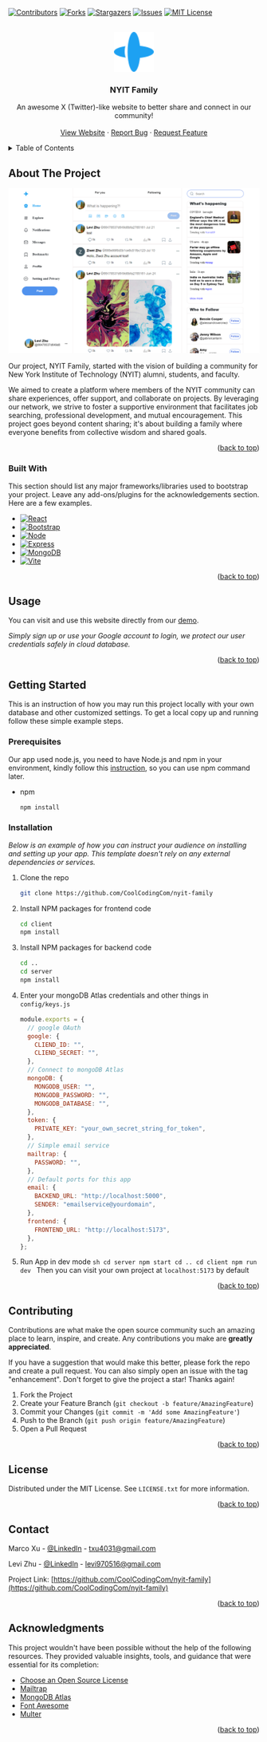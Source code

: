 <!-- PROJECT SHIELDS -->
<!--
*** I'm using markdown "reference style" links for readability.
*** Reference links are enclosed in brackets [ ] instead of parentheses ( ).
*** See the bottom of this document for the declaration of the reference variables
*** for contributors-url, forks-url, etc. This is an optional, concise syntax you may use.
*** https://www.markdownguide.org/basic-syntax/#reference-style-links
-->

<a id="readme-top"></a>

[![Contributors][contributors-shield]][contributors-url]
[![Forks][forks-shield]][forks-url]
[![Stargazers][stars-shield]][stars-url]
[![Issues][issues-shield]][issues-url]
[![MIT License][license-shield]][license-url]

<!-- PROJECT LOGO -->
<br />
<div align="center">
  <a href="https://github.com/CoolCodingCom/nyit-family">
    <img src="images/logo.svg" alt="Logo" width="80" height="80">
  </a>

  <h3 align="center">NYIT Family</h3>

  <p align="center">
    An awesome X (Twitter)-like website to better share and connect in our community!
    <br />
    <br />
    <a href="http://nyitfamily.site">View Website</a>
    ·
    <a href="https://github.com/CoolCodingCom/nyit-family/issues/new?labels=bug&template=bug-report---.md">Report Bug</a>
    ·
    <a href="https://github.com/CoolCodingCom/nyit-family/issues/new?labels=enhancement&template=feature-request---.md">Request Feature</a>
  </p>
</div>

<!-- TABLE OF CONTENTS -->
<details>
  <summary>Table of Contents</summary>
  <ol>
    <li>
      <a href="#about-the-project">About The Project</a>
      <ul>
        <li><a href="#built-with">Built With</a></li>
      </ul>
    </li>
    <li>
      <a href="#getting-started">Getting Started</a>
      <ul>
        <li><a href="#prerequisites">Prerequisites</a></li>
        <li><a href="#installation">Installation</a></li>
      </ul>
    </li>
    <li><a href="#usage">Usage</a></li>
    <li><a href="#contributing">Contributing</a></li>
    <li><a href="#license">License</a></li>
    <li><a href="#contact">Contact</a></li>
    <li><a href="#acknowledgments">Acknowledgments</a></li>
  </ol>
</details>

<!-- ABOUT THE PROJECT -->

## About The Project

[![Product Name Screen Shot][product-screenshot]](https://example.com)

Our project, NYIT Family, started with the vision of building a community for New York Institute of Technology (NYIT) alumni, students, and faculty.

We aimed to create a platform where members of the NYIT community can share experiences, offer support, and collaborate on projects. By leveraging our network, we strive to foster a supportive environment that facilitates job searching, professional development, and mutual encouragement. This project goes beyond content sharing; it's about building a family where everyone benefits from collective wisdom and shared goals.

<p align="right">(<a href="#readme-top">back to top</a>)</p>

### Built With

This section should list any major frameworks/libraries used to bootstrap your project. Leave any add-ons/plugins for the acknowledgements section. Here are a few examples.

- [![React][React.js]][React-url]
- [![Bootstrap][Bootstrap.com]][Bootstrap-url]
- [![Node][Node.com]][Node-url]
- [![Express][Express.com]][Express-url]
- [![MongoDB][MongoDB.com]][MongoDB-url]
- [![Vite][Vite.com]][Vite-url]

<p align="right">(<a href="#readme-top">back to top</a>)</p>

<!-- USAGE EXAMPLES -->

## Usage

You can visit and use this website directly from our <a href="http://nyitfamily.site">demo</a>.

_Simply sign up or use your Google account to login, we protect our user credentials safely in cloud database._

<p align="right">(<a href="#readme-top">back to top</a>)</p>

<!-- GETTING STARTED -->

## Getting Started

This is an instruction of how you may run this project locally with your own database and other customized settings.
To get a local copy up and running follow these simple example steps.

### Prerequisites

Our app used node.js, you need to have Node.js and npm in your environment, kindly follow this [instruction](https://docs.npmjs.com/downloading-and-installing-node-js-and-npm), so you can use npm command later.

- npm
  ```sh
  npm install
  ```

### Installation

_Below is an example of how you can instruct your audience on installing and setting up your app. This template doesn't rely on any external dependencies or services._

1. Clone the repo
   ```sh
   git clone https://github.com/CoolCodingCom/nyit-family
   ```
2. Install NPM packages for frontend code
   ```sh
   cd client
   npm install
   ```
3. Install NPM packages for backend code
   ```sh
   cd ..
   cd server
   npm install
   ```
4. Enter your mongoDB Atlas credentials and other things in `config/keys.js`
   ```js
   module.exports = {
     // google OAuth
     google: {
       CLIEND_ID: "",
       CLIEND_SECRET: "",
     },
     // Connect to mongoDB Atlas
     mongoDB: {
       MONGODB_USER: "",
       MONGODB_PASSWORD: "",
       MONGODB_DATABASE: "",
     },
     token: {
       PRIVATE_KEY: "your_own_secret_string_for_token",
     },
     // Simple email service
     mailtrap: {
       PASSWORD: "",
     },
     // Default ports for this app
     email: {
       BACKEND_URL: "http://localhost:5000",
       SENDER: "emailservice@yourdomain",
     },
     frontend: {
       FRONTEND_URL: "http://localhost:5173",
     },
   };
   ```
5. Run App in dev mode
`sh
    cd server
    npm start
    cd ..
    cd client
    npm run dev
    `
Then you can visit your own project at `localhost:5173` by default
<p align="right">(<a href="#readme-top">back to top</a>)</p>

<!-- CONTRIBUTING -->

## Contributing

Contributions are what make the open source community such an amazing place to learn, inspire, and create. Any contributions you make are **greatly appreciated**.

If you have a suggestion that would make this better, please fork the repo and create a pull request. You can also simply open an issue with the tag "enhancement".
Don't forget to give the project a star! Thanks again!

1. Fork the Project
2. Create your Feature Branch (`git checkout -b feature/AmazingFeature`)
3. Commit your Changes (`git commit -m 'Add some AmazingFeature'`)
4. Push to the Branch (`git push origin feature/AmazingFeature`)
5. Open a Pull Request

<p align="right">(<a href="#readme-top">back to top</a>)</p>

<!-- LICENSE -->

## License

Distributed under the MIT License. See `LICENSE.txt` for more information.

<p align="right">(<a href="#readme-top">back to top</a>)</p>

<!-- CONTACT -->

## Contact

Marco Xu - [@LinkedIn](https://www.linkedin.com/in/marcotxu/) - txu4031@gmail.com

Levi Zhu - [@LinkedIn](https://www.linkedin.com/in/levizhu/) - levi970516@gmail.com

Project Link: [https://github.com/CoolCodingCom/nyit-family](https://github.com/CoolCodingCom/nyit-family)

<p align="right">(<a href="#readme-top">back to top</a>)</p>

<!-- ACKNOWLEDGMENTS -->

## Acknowledgments

This project wouldn't have been possible without the help of the following resources. They provided valuable insights, tools, and guidance that were essential for its completion:

- [Choose an Open Source License](https://choosealicense.com)
- [Mailtrap](https://mailtrap.io/)
- [MongoDB Atlas](https://www.googleadservices.com/pagead/aclk?sa=L&ai=DChcSEwjIlbeazb6HAxUMFq0GHfkIACQYABAAGgJwdg&ase=2&gclid=CjwKCAjwqf20BhBwEiwAt7dtdVJSoZULwwVDgDGHAlnUfbjghp6mRyIDxA071uuDAAOypCN_EpAFGBoCq6sQAvD_BwE&ohost=www.google.com&cid=CAESVuD2MLxL-ZWZzBxfe497GWdAL3BW4m9R0FX6JOVVGkTI5fB-pTD94kLoKMIQVcIe0elFf9I7r73hUhLe-qLoSnzPJ2ZCuYI6zZhlmozDkPVPlBfbCcxP&sig=AOD64_06JsKTcak9mGI30pih27D_Ouzjcw&q&nis=4&adurl&ved=2ahUKEwiznbKazb6HAxU0LTQIHcPVDlsQ0Qx6BAgGEAE)
- [Font Awesome](https://fontawesome.com)
- [Multer](https://www.npmjs.com/package/multer)

<p align="right">(<a href="#readme-top">back to top</a>)</p>

<!-- MARKDOWN LINKS & IMAGES -->
<!-- https://www.markdownguide.org/basic-syntax/#reference-style-links -->

[contributors-shield]: https://img.shields.io/github/contributors/CoolCodingCom/nyit-family.svg?style=for-the-badge
[contributors-url]: https://github.com/CoolCodingCom/nyit-family/graphs/contributors
[forks-shield]: https://img.shields.io/github/forks/CoolCodingCom/nyit-family.svg?style=for-the-badge
[forks-url]: https://github.com/CoolCodingCom/nyit-family/network/members
[stars-shield]: https://img.shields.io/github/stars/CoolCodingCom/nyit-family.svg?style=for-the-badge
[stars-url]: https://github.com/CoolCodingCom/nyit-family/stargazers
[issues-shield]: https://img.shields.io/github/issues/CoolCodingCom/nyit-family.svg?style=for-the-badge
[issues-url]: https://github.com/CoolCodingCom/nyit-family/issues
[license-shield]: https://img.shields.io/github/license/CoolCodingCom/nyit-family.svg?style=for-the-badge
[license-url]: https://github.com/CoolCodingCom/nyit-family/blob/master/LICENSE.txt
[linkedin-shield]: https://img.shields.io/badge/-LinkedIn-black.svg?style=for-the-badge&logo=linkedin&colorB=555
[linkedin-url]: https://linkedin.com/in/othneildrew
[product-screenshot]: images/Homepage-screenshot.png
[Next.js]: https://img.shields.io/badge/next.js-000000?style=for-the-badge&logo=nextdotjs&logoColor=white
[Next-url]: https://nextjs.org/
[React.js]: https://img.shields.io/badge/React-20232A?style=for-the-badge&logo=react&logoColor=61DAFB
[React-url]: https://reactjs.org/
[Vue.js]: https://img.shields.io/badge/Vue.js-35495E?style=for-the-badge&logo=vuedotjs&logoColor=4FC08D
[Vue-url]: https://vuejs.org/
[Angular.io]: https://img.shields.io/badge/Angular-DD0031?style=for-the-badge&logo=angular&logoColor=white
[Angular-url]: https://angular.io/
[Svelte.dev]: https://img.shields.io/badge/Svelte-4A4A55?style=for-the-badge&logo=svelte&logoColor=FF3E00
[Svelte-url]: https://svelte.dev/
[Laravel.com]: https://img.shields.io/badge/Laravel-FF2D20?style=for-the-badge&logo=laravel&logoColor=white
[Laravel-url]: https://laravel.com
[Bootstrap.com]: https://img.shields.io/badge/Bootstrap-563D7C?style=for-the-badge&logo=bootstrap&logoColor=white
[Bootstrap-url]: https://getbootstrap.com
[JQuery.com]: https://img.shields.io/badge/jQuery-0769AD?style=for-the-badge&logo=jquery&logoColor=white
[JQuery-url]: https://jquery.com
[MongoDB.com]: https://img.shields.io/badge/MongoDB-47A248?style=for-the-badge&logo=mongodb&logoColor=white
[MongoDB-url]: https://www.mongodb.com/
[Express.com]: https://img.shields.io/badge/express-000000?style=for-the-badge&logo=express&logoColor=white
[Express-url]: https://expressjs.com/
[Node.com]: https://img.shields.io/badge/Node.js-5FA04E?style=for-the-badge&logo=nodedotjs&logoColor=white
[Node-url]: https://nodejs.org
[Vite.com]: https://img.shields.io/badge/Vite-646CFF?style=for-the-badge&logo=vite&logoColor=%23fff
[Vite-url]: https://vitejs.dev/

